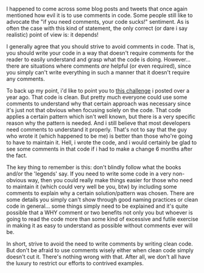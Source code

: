I happened to come across some blog posts and tweets that once again mentioned how evil it is to use comments in code.  Some people still like to advocate the "if you need comments, your code sucks!" sentiment.  As is often the case with this kind of statement, the only correct (or dare i say realistic) point of view is: it depends! 

I generally agree that you should strive to avoid comments in code.  That is, you should write your code in a way that doesn't require comments for the reader to easily understand and grasp what the code is doing.  However... there are situations where comments <em>are</em> helpful (or even required), since you simply can't write everything in such a manner that it doesn't require any comments.

To back up my point, i'd like to point you to <a href="/blog/2009/02/challenge-do-you-truly-understand-this-code/">this challenge</a> i posted over a year ago.  That code is clean.  But pretty much everyone could use some comments to understand why that certain approach was necessary since it's just not that obvious when focusing solely on the code.  That code applies a certain pattern which isn't well known, but there is a very specific reason why the pattern is needed.  And i still believe that most developers need comments to understand it properly.  That's not to say that the guy who wrote it (which happened to be me) is better than those who're going to have to maintain it.  Hell, i wrote the code, and i would certainly be glad to see some comments in that code if i had to make a change 6 months after the fact.  

The key thing to remember is this: don't blindly follow what the books and/or the 'legends' say.  If you need to write some code in a very non-obvious way, then you could really make things easier for those who need to maintain it (which could very well be you, btw) by including some comments to explain why a certain solution/pattern was chosen.  There are some details you simply can't show through good naming practices or clean code in general... some things simply need to be explained and it's quite possible that a WHY comment or two benefits not only you but whoever is going to read the code more than some kind of excessive and futile exercise in making it as easy to understand as possible without comments ever will be.

In short, strive to avoid the need to write comments by writing clean code.  But don't be afraid to use comments wisely either when clean code simply doesn't cut it.  There's nothing wrong with that.  After all, we don't all have the luxury to restrict our efforts to contrived examples.